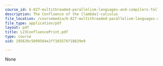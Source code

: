 ```yaml
---
course_id: 6-827-multithreaded-parallelism-languages-and-compilers-fall-2002
description: The Confluence of the [lambda]-calculus
file_location: /coursemedia/6-827-multithreaded-parallelism-languages-and-compilers-fall-2002/195639c5099584e2ff165576f18829e9_L23ConfluencePrint.pdf
file_type: application/pdf
layout: pdf
title: L23ConfluencePrint.pdf
type: course
uid: 195639c5099584e2ff165576f18829e9

---
```

None